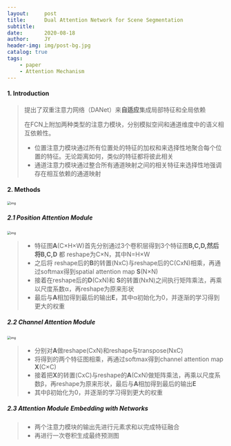 ```yaml
---
layout:     post
title:      Dual Attention Network for Scene Segmentation
subtitle:    
date:       2020-08-18
author:     JY
header-img: img/post-bg.jpg
catalog: true
tags:
    - paper
    - Attention Mechanism
---
```




####  1. Introduction

> 提出了双重注意力网络（DANet）来**自适应**集成局部特征和全局依赖
>
> 在FCN上附加两种类型的注意力模块，分别模拟空间和通道维度中的语义相互依赖性。
>
> - 位置注意力模块通过所有位置处的特征的加权和来选择性地聚合每个位置的特征。无论距离如何，类似的特征都将彼此相关
> - 通道注意力模块通过整合所有通道映射之间的相关特征来选择性地强调存在相互依赖的通道映射

#### 2. Methods

<img src="https://github.com/ZJU-CVs/zju-cvs.github.io/raw/master/img/picture/DANet.png" alt="img" style="zoom:50%;" />

##### 2.1 Position Attention Module

<img src="https://github.com/ZJU-CVs/zju-cvs.github.io/raw/master/img/picture/DANet1.png" alt="img" style="zoom:50%;" />

> - 特征图**A**(C×H×W)首先分别通过3个卷积层得到3个特征图**B,C,D,**然后将**B,C,D** 都 reshape为C×N，其中N=H×W
> - 之后将 reshape后的**B**的转置(NxC)与reshape后的C(CxN)相乘，再通过softmax得到spatial attention map **S**(N×N)
> - 接着在reshape后的**D**(CxN)和 **S**的转置(NxN)之间执行矩阵乘法，再乘以尺度系数α，再reshape为原来形状
> - 最后与**A**相加得到最后的输出**E**，其中α初始化为0，并逐渐的学习得到更大的权重



##### 2.2 Channel Attention Module

<img src="https://github.com/ZJU-CVs/zju-cvs.github.io/raw/master/img/picture/DANet2.png" alt="img" style="zoom:50%;" />

> - 分别对**A**做reshape(CxN)和reshape与transpose(NxC)
> - 将得到的两个特征图相乘，再通过softmax得到channel attention map **X**(C×C)
> - 接着把**X**的转置(CxC)与reshape的**A**(CxN)做矩阵乘法，再乘以尺度系数β，再reshape为原来形状，最后与**A**相加得到最后的输出**E**
> - 其中β初始化为0，并逐渐的学习得到更大的权重



##### 2.3  Attention Module Embedding with Networks

> - 两个注意力模块的输出先进行元素求和以完成特征融合
> - 再进行一次卷积生成最终预测图